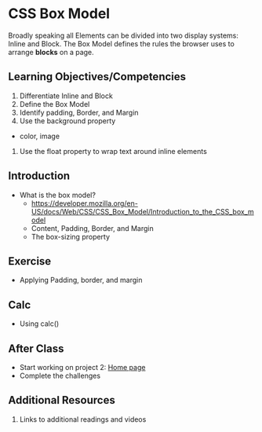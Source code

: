 # CSS Box Model

Broadly speaking all Elements can be divided into two display 
systems: Inline and Block. The Box Model defines the rules 
the browser uses to arrange **blocks** on a page. 

## Learning Objectives/Competencies

1. Differentiate Inline and Block
1. Define the Box Model
1. Identify padding, Border, and Margin
1. Use the background property
  - color, image
1. Use the float property to wrap text around inline elements

## Introduction

- What is the box model? 
  - https://developer.mozilla.org/en-US/docs/Web/CSS/CSS_Box_Model/Introduction_to_the_CSS_box_model
  - Content, Padding, Border, and Margin
  - The box-sizing property
  
## Exercise  

- Applying Padding, border, and margin

## Calc

- Using calc()

## After Class

- Start working on project 2: [Home page](personal-homepage)
- Complete the challenges

## Additional Resources

1. Links to additional readings and videos
